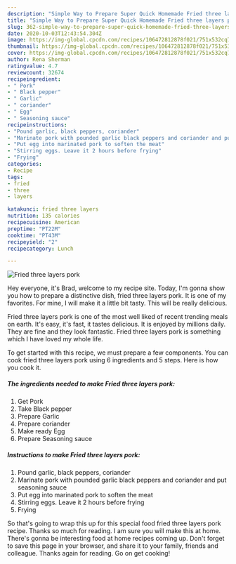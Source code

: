 ```yaml
---
description: "Simple Way to Prepare Super Quick Homemade Fried three layers pork"
title: "Simple Way to Prepare Super Quick Homemade Fried three layers pork"
slug: 362-simple-way-to-prepare-super-quick-homemade-fried-three-layers-pork
date: 2020-10-03T12:43:54.304Z
image: https://img-global.cpcdn.com/recipes/106472812878f021/751x532cq70/fried-three-layers-pork-recipe-main-photo.jpg
thumbnail: https://img-global.cpcdn.com/recipes/106472812878f021/751x532cq70/fried-three-layers-pork-recipe-main-photo.jpg
cover: https://img-global.cpcdn.com/recipes/106472812878f021/751x532cq70/fried-three-layers-pork-recipe-main-photo.jpg
author: Rena Sherman
ratingvalue: 4.7
reviewcount: 32674
recipeingredient:
- " Pork"
- " Black pepper"
- " Garlic"
- " coriander"
- " Egg"
- " Seasoning sauce"
recipeinstructions:
- "Pound garlic, black peppers, coriander"
- "Marinate pork with pounded garlic black peppers and coriander and put seasoning sauce"
- "Put egg into marinated pork to soften the meat"
- "Stirring eggs. Leave it 2 hours before frying"
- "Frying"
categories:
- Recipe
tags:
- fried
- three
- layers

katakunci: fried three layers 
nutrition: 135 calories
recipecuisine: American
preptime: "PT22M"
cooktime: "PT43M"
recipeyield: "2"
recipecategory: Lunch

---
```



![Fried three layers pork](https://img-global.cpcdn.com/recipes/106472812878f021/751x532cq70/fried-three-layers-pork-recipe-main-photo.jpg)

Hey everyone, it's Brad, welcome to my recipe site. Today, I'm gonna show you how to prepare a distinctive dish, fried three layers pork. It is one of my favorites. For mine, I will make it a little bit tasty. This will be really delicious.



Fried three layers pork is one of the most well liked of recent trending meals on earth. It's easy, it's fast, it tastes delicious. It is enjoyed by millions daily. They are fine and they look fantastic. Fried three layers pork is something which I have loved my whole life.


To get started with this recipe, we must prepare a few components. You can cook fried three layers pork using 6 ingredients and 5 steps. Here is how you cook it.

<!--inarticleads1-->

##### The ingredients needed to make Fried three layers pork:

1. Get  Pork
1. Take  Black pepper
1. Prepare  Garlic
1. Prepare  coriander
1. Make ready  Egg
1. Prepare  Seasoning sauce




<!--inarticleads2-->

##### Instructions to make Fried three layers pork:

1. Pound garlic, black peppers, coriander
1. Marinate pork with pounded garlic black peppers and coriander and put seasoning sauce
1. Put egg into marinated pork to soften the meat
1. Stirring eggs. Leave it 2 hours before frying
1. Frying




So that's going to wrap this up for this special food fried three layers pork recipe. Thanks so much for reading. I am sure you will make this at home. There's gonna be interesting food at home recipes coming up. Don't forget to save this page in your browser, and share it to your family, friends and colleague. Thanks again for reading. Go on get cooking!
